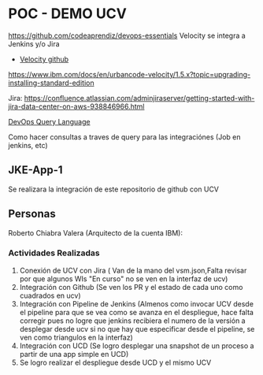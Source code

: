 # POC - DEMO UCV
https://github.com/codeaprendiz/devops-essentials
Velocity se integra a Jenkins y/o  Jira

- [Velocity github](https://urbancode.github.io/velocity-info/)

https://www.ibm.com/docs/en/urbancode-velocity/1.5.x?topic=upgrading-installing-standard-edition

Jira: https://confluence.atlassian.com/adminjiraserver/getting-started-with-jira-data-center-on-aws-938846966.html

[DevOps Query Language](https://ibm.webex.com/ibm/url.php?frompanel=false&gourl=https%3A%2F%2Fwww.ibm.com%2Fdocs%2Fen%2Furbancode-velocity%2F1.4.x%3Ftopic%3Dmanagement-devops-query-language)

Como hacer consultas a traves de query para las integraciónes (Job en jenkins, etc)

## JKE-App-1
Se realizara la integración de este repositorio de github con UCV

## Personas
Roberto Chiabra Valera (Arquitecto de la cuenta IBM):



### Actividades Realizadas
1. Conexión de UCV con Jira ( Van de la mano del vsm.json,Falta revisar por que algunos WIs "En curso" no se ven en la interfaz de ucv)
2. Integración con Github (Se ven los PR y el estado de cada uno como cuadrados en ucv)
3. Integración con Pipeline de Jenkins (Almenos como invocar UCV desde el pipeline para que se vea como se avanza en el despliegue, hace falta corregir pues no logre que jenkins recibiera el numero de la versión a desplegar desde ucv si no que hay que especificar desde el pipeline, se ven como triangulos en la interfaz)
4. Integración con UCD (Se logro desplegar una snapshot de un proceso a partir de una app simple en UCD)
5. Se logro realizar el despliegue desde UCD y el mismo UCV
